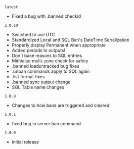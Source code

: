 ﻿`latest`
- Fixed a bug with .banned checkid

`1.0.10`
- Switched to use UTC
- Standardized Local and SQL Ban's DateTime Serialization
- Properly display Permanent when appropriate
- Added periods to outputs!
- Don't bake reasons to SQL entries
- MinValue multi-zone check for safety
- .banned loaduntracked bug fixes
- .unban commands apply to SQL again
- .list format fixes
- .banned sync output change
- SQL Table name changes

`1.0.9`
- Changes to how bans are triggered and cleared

`1.0.1`
- fixed bug in server ban command

`1.0.0`
- initial release
